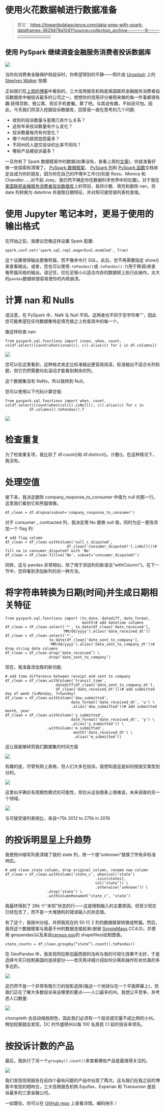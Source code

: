 # 使用火花数据帧进行数据准备

> 原文：<https://towardsdatascience.com/data-prep-with-spark-dataframes-3629478a1041?source=collection_archive---------9----------------------->

## 使用 PySpark 继续调查金融服务消费者投诉数据库

![](img/6e6dd55f63c0393dc49f6f9abc903b81.png)

当你向消费者金融保护局投诉时，你希望得到的平静——照片由 [Unsplash](https://unsplash.com?utm_source=medium&utm_medium=referral) 上的 [Stephen Walker](https://unsplash.com/@stphnwlkr?utm_source=medium&utm_medium=referral) 拍摄

正如我们在[上周的博客](/exploring-financial-consumer-complaints-with-spark-48a253f9c830?source=friends_link&sk=66da638afb846bf78032a63afd8acc0c)中看到的，三大信用报告机构是美国联邦金融服务消费者投诉数据库中被投诉最多的公司之一。想想你的信用评分被用来做的每一件事都很有趣:获得贷款、租公寓、购买手机套餐。算了吧。与其说有趣，不如说可怕。因此，今天我们将深入挖掘投诉数据库，回答我一直在思考的几个问题:

*   收到的投诉数量与星期几有什么关系？
*   这些年来投诉数量有什么变化？
*   投诉数量每月有何变化？
*   哪个州的居民抱怨最多？
*   不同州的人提交投诉的比率不同吗？
*   哪些产品被投诉最多？

一旦你有了 Spark 数据框架中的数据(如果没有，查看上周的[文章](/exploring-financial-consumer-complaints-with-spark-48a253f9c830?source=friends_link&sk=66da638afb846bf78032a63afd8acc0c))，你就准备好做一些探索和清理了。 [PySpark 数据框架](https://spark.apache.org/docs/2.3.0/api/python/pyspark.sql.html#pyspark.sql.DataFrame)、 [PySpark 列](https://spark.apache.org/docs/2.3.0/api/python/pyspark.sql.html#pyspark.sql.Column)和 [PySpark 函数](https://spark.apache.org/docs/2.3.0/api/sql/index.html)文档肯定会成为你的朋友，因为你在自己的环境中工作(分别是 Ross、Monica 和 Chandler……对不起 Joey，我仍然不确定你在数据科学世界中的位置)。对于我在[美国联邦金融服务消费者投诉数据库](https://www.consumerfinance.gov/data-research/consumer-complaints/)上的项目，我将计数、填充和删除 nan，将 date 列转换为 datetime 并提取日期特征，并对照可接受值列表检查值。

# 使用 Jupyter 笔记本时，更易于使用的输出格式

在开始之前，我建议您像这样设置 Spark 配置:

```
spark.conf.set('spark.sql.repl.eagerEval.enabled', True)
```

这个设置使得输出更像熊猫，而不像命令行 SQL。此后，您不再需要指定 show()来查看输出。或者，您也可以使用`.toPandas()`或`.toPandas().T`(用于移调)来查看熊猫风格的输出。请记住，仅在足够小以适合内存的数据帧上执行此操作。太大的`pandas`数据帧很容易使你的内核崩溃。

# 计算 nan 和 Nulls

请注意，在 PySpark 中，NaN 与 Null 不同。这两者也不同于空字符串""，因此您可能希望在任何数据集特定填充值之上检查其中的每一个。

像这样检查 nan:

```
from pyspark.sql.functions import isnan, when, count, coldf.select([count(when(isnan(c), c)).alias(c) for c in df.columns])
```

![](img/b0ff21a5bba3858ad322519f8d9cef80.png)

您可以在这里看到，这种格式肯定比标准输出更容易阅读，标准输出不适合长列标题，但它仍然需要向右滚动才能看到剩余的列。

这个数据集没有 NaNs，所以我转到 Null。

您可以使用以下代码计算空值:

```
from pyspark.sql.functions import when, count, coldf.select([count(when(col(c).isNull(), c)).alias(c) for c in 
           df.columns]).toPandas().T
```

![](img/acb4cc9f18cb1235b97eed746a158688.png)

# **检查重复**

为了检查重复项，我比较了 df.count()和 df.distinct()。计数()。在这种情况下，我没有。

# **处理空值**

接下来，我决定删除 company_response_to_consumer 中值为 null 的那一行。这里我们看到它和熊猫很像。

```
df_clean = df.dropna(subset='company_response_to_consumer')
```

对于 consumer _ contracted 列，我决定用 No 替换 null 值，同时为这一更改添加一个 flag 列:

```
# add flag column
df_clean = df_clean.withColumn('null_c_disputed', 
                            df_clean['consumer_disputed?'].isNull())# fill na in consumer_disputed? with 'No'
df_clean = df_clean.fillna('No', subset=’consumer_disputed?’)
```

同样，这与 pandas 非常相似，除了用于添加列的新语法“withColumn”)。在下一节中，您将看到添加新列的另一种方法。

# **将字符串转换为日期(时间)并生成日期相关特征**

```
from pyspark.sql.functions import (to_date, datediff, date_format, 
                                   month)# add datetime columns
df_clean = df_clean.select('*', to_date(df_clean['date_received'], 
                          'MM/dd/yyyy').alias('date_received_dt'))
df_clean = df_clean.select('*', 
                    to_date(df_clean['date_sent_to_company'], 
                    'MM/dd/yyyy').alias('date_sent_to_company_dt'))# drop string date columns
df_clean = df_clean.drop(‘date_received’) \ 
                   .drop(‘date_sent_to_company’)
```

现在，我准备添加我的新功能:

```
# add time difference between receipt and sent to company
df_clean = df_clean.withColumn('transit_time',
                       datediff(df_clean['date_sent_to_company_dt'],
                       df_clean['date_received_dt']))# add submitted day of week (1=Monday, 7=Sunday)
df_clean = df_clean.withColumn('dow_submitted', 
                              date_format('date_received_dt', 'u') \
                              .alias('dow_submitted'))# add submitted month, year
df_clean = df_clean.withColumn('y_submitted', 
                              date_format('date_received_dt', 'y') \ 
                              .alias('y_submitted')) \
                   .withColumn('m_submitted', 
                               month('date_received_dt') \ 
                               .alias('m_submitted'))
```

这让我能够研究我们数据集的时间方面

![](img/0069f7a6ae44bd90d54fdc273e2e00b1.png)

有趣的是，尽管有网上表格，但人们大多在投诉。我想知道这是如何按提交类型划分的。

![](img/e8f7c156a652c7ae500ff092c09d5837.png)

这里似乎确实有周期性模式的可能性，但仅从这张图表上很难说。未来调查的另一个领域。

![](img/46e32259041f3e10cc659c2b5f95286e.png)

与可接受值列表相比，来自<75k 2012 to 275k in 2019.

# **的投诉明显呈上升趋势**

我使用州缩写列表清理了我的 state 列，用一个值“unknown”替换了所有非标准响应。

```
# add clean state column, drop original column, rename new column
df_clean = df_clean.withColumn(‘state_c’, when(col(‘state’)
                                         .isin(states), 
                                         col(‘state’)) \         
                                         .otherwise(‘unknown’)) \
                   .drop(‘state’) \
                   .withColumnRenamed(‘state_c’, ‘state’)
```

我最终得到了 26k 个“未知”状态的行——这是限制输入的主要原因，但至少现在已经包含了，而不是一大堆随机的错误输入的状态值。

有了这个，我按州分组，并把我现在的 50 行 2 列的数据框架转换成熊猫。然后，我将这个数据框架与我基于州的数据连接起来(谢谢 [SimpleMaps](https://simplemaps.com/data/us-zips) CC4.0)，并使用 geopandas(以及来自[census.gov](https://www.census.gov/geographies/mapping-files/time-series/geo/carto-boundary-file.html)的 shapefiles)绘制图表。

```
state_counts = df_clean.groupby(“state”).count().toPandas()
```

在 GeoPandas 中，我发现阿拉斯加最西部的岛屿与我的可视化效果不太好，于是选择今天只绘制美国的连续部分——改天再详细介绍如何分离和操作形状优美的多多边形。

![](img/2e5b0ac5f1f8c3038d939f29eda21160.png)

这仍然不是一个非常有吸引力的投影选择(强迫一个地球仪在一个平面屏幕上)，但我们正在了解大多数投诉来自哪里的要点——人口最多的州。我想公平竞争，并考虑人口数量:

![](img/3d87d1c261df15ce4215d512ba9ee594.png)

choropleth 会自动缩放颜色，因此我们必须有一个投诉提交量不成比例的小州。稍加挖掘就会发现，DC 的华盛顿州以每 100 名居民 1.1 起的投诉率领先。

# 按投诉计数的产品

最后，我执行了另一个`groupby().count()`来查看哪些产品是最值得关注的。

![](img/9e4d3353a6d95204209f915a32adaf4b.png)

我们发现信用报告在前四个最有问题的产品中出现了两次。这与我们在我之前的博客中发现的相吻合，三大信用报告机构 Equifax、Experian 和 Transunion 是投诉最多的三家金融公司。

一如既往，你可以在 [GitHub repo](https://github.com/allisonhonold/spark-data-prep-blog) 上查看详情。编码快乐！